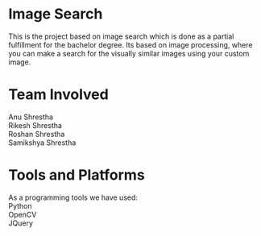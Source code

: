 Image Search
 ===
This is the project based on image search which is done as a partial fulfillment for the bachelor degree.
Its based on image processing, where you can make a search for the visually similar images using your custom image. 

Team Involved
===
Anu Shrestha  
Rikesh Shrestha  
Roshan Shrestha  
Samikshya Shrestha  

Tools and Platforms
===
As a programming tools we have used:  
  Python  
  OpenCV  
  JQuery  
 
